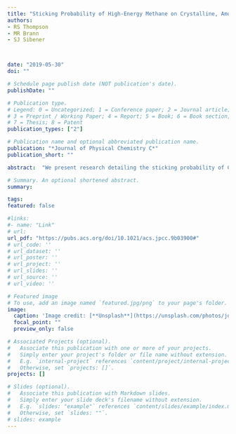 ```yaml
---
title: "Sticking Probability of High-Energy Methane on Crystalline, Amorphous, and Porous Amorphous Ice Films"
authors:
- RS Thompson
- MR Brann 
- SJ Sibener



date: "2019-05-30"
doi: ""

# Schedule page publish date (NOT publication's date).
publishDate: ""

# Publication type.
# Legend: 0 = Uncategorized; 1 = Conference paper; 2 = Journal article;
# 3 = Preprint / Working Paper; 4 = Report; 5 = Book; 6 = Book section;
# 7 = Thesis; 8 = Patent
publication_types: ["2"]

# Publication name and optional abbreviated publication name.
publication: "*Journal of Physical Chemistry C*"
publication_short: ""

abstract:  "We present research detailing the sticking probability of CH<sub>4</sub> on various D<sub>2</sub>O ices of terrestrial and astrophysical interest using a combination of time-resolved, in situ reflection absorption infrared spectroscopy (RAIRS) and King and Wells mass spectrometry techniques. As the incident translational energy of CH<sub>4</sub> increases (up to 1.8 eV), the sticking probability decreases for all ice films studied, which include high-density, non-porous amorphous (np-ASW), and crystalline (CI) films as well as porous amorphous (p-ASW) films with various pore morphologies. Importantly, sticking probabilities for all p-ASW films diverge and remain higher than either np-ASW or CI films at the highest translational energies studied. This trend is consistent across all porous morphologies studied and does not depend on pore size or orientation relative to the substrate. It is proposed that in addition to offering slightly higher binding energies the porous network in the D<sub>2</sub>O film is very efficient at dissipating the energy of the incident CH<sub>4</sub> molecule. These results offer a clear picture of the initial adsorption of small molecules on various icy interfaces; a quantitative understanding of these mechanisms is essential for the accurate modeling of many astrophysical processes occurring on the surface of icy dust particles."

# Summary. An optional shortened abstract.
summary:

tags:
featured: false

#links:
#- name: "Link"
# url: 
url_pdf: "https://pubs.acs.org/doi/10.1021/acs.jpcc.9b03900#"
# url_code: ''
# url_dataset: ''
# url_poster: ''
# url_project: ''
# url_slides: ''
# url_source: ''
# url_video: ''

# Featured image
# To use, add an image named `featured.jpg/png` to your page's folder. 
image:
  caption: 'Image credit: [**Unsplash**](https://unsplash.com/photos/jdD8gXaTZsc)'
  focal_point: ""
  preview_only: false

# Associated Projects (optional).
#   Associate this publication with one or more of your projects.
#   Simply enter your project's folder or file name without extension.
#   E.g. `internal-project` references `content/project/internal-project/index.md`.
#   Otherwise, set `projects: []`.
projects: []

# Slides (optional).
#   Associate this publication with Markdown slides.
#   Simply enter your slide deck's filename without extension.
#   E.g. `slides: "example"` references `content/slides/example/index.md`.
#   Otherwise, set `slides: ""`.
# slides: example
---
```




